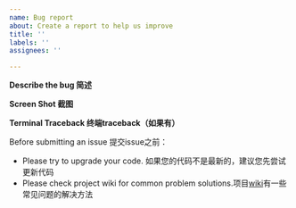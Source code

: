 ```yaml
---
name: Bug report
about: Create a report to help us improve
title: ''
labels: ''
assignees: ''

---
```


**Describe the bug 简述**

**Screen Shot 截图**

**Terminal Traceback 终端traceback（如果有）**


Before submitting an issue 提交issue之前：
- Please try to upgrade your code. 如果您的代码不是最新的，建议您先尝试更新代码
- Please check project wiki for common problem solutions.项目[wiki](https://github.com/binary-husky/chatgpt_academic/wiki)有一些常见问题的解决方法
